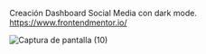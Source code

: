 Creación Dashboard Social Media con dark mode.
https://www.frontendmentor.io/

![Captura de pantalla (10)](https://user-images.githubusercontent.com/61642464/81465660-1d88a000-9191-11ea-93b2-579716ff3fdb.png)


